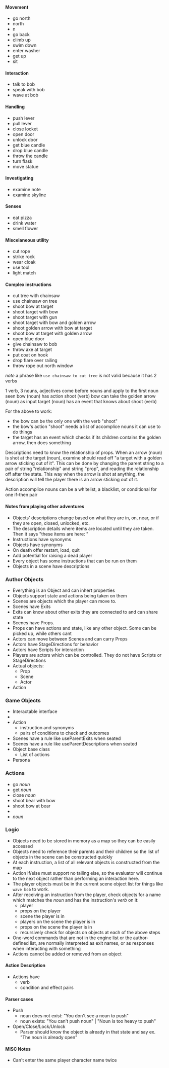 #### Movement
* go north
* north
* n
* go back
* climb up
* swim down
* enter washer
* get up
* sit

#### Interaction
* talk to bob
* speak with bob
* wave at bob

#### Handling
* push lever
* pull lever
* close locket
* open door
* unlock door
* get blue candle
* drop blue candle
* throw the candle
* turn flask
* move statue

#### Investigating
* examine note
* examine skyline

#### Senses
* eat pizza
* drink water
* smell flower

#### Miscelaneous utility
* cut rope
* strike rock
* wear cloak
* use tool
* light match

#### Complex instructions
* cut tree with chainsaw
* use chainsaw on tree
* shoot bow at target
* shoot target with bow
* shoot target with gun
* shoot target with bow and golden arrow
* shoot golden arrow with bow at target
* shoot bow at target with golden arrow
* open blue door
* give chainsaw to bob
* throw axe at target
* put coat on hook
* drop flare over railing
* throw rope out north window

*note* a phrase like `use chainsaw to cut tree` is not valid because it has 2 verbs

1 verb, 3 nouns, adjectives come before nouns and apply to the first noun seen
bow (noun) has action shoot (verb)
bow can take the golden arrow (noun) as input
target (noun) has an event that knows about shoot (verb)

For the above to work:
* the bow can be the only one with the verb "shoot"
* the bow's action "shoot" needs a list of accomplice nouns it can use to do things
* the target has an event which checks if its children contains the golden arrow, then does something

Descriptions need to know the relationship of props. When an arrow (noun) is shot at the target (noun), examine should read off "a target with a golden arrow sticking out of it". This can be done by changing the parent string to a pair of string "relationship" and string "prop", and reading the relationship off after the state. This way when the arrow is shot at anything, the description will tell the player there is an arrow sticking out of it.

Action accomplice nouns can be a whitelist, a blacklist, or conditional for one if-then pair

</hr>

#### Notes from playing other adventures
* Objects' descriptions change based on what they are in, on, near, or if they are open, closed, unlocked, etc.
* The description details where items are located until they are taken. Then it says "these items are here: "
* Instructions have synonyms
* Objects have synonyms
* On death offer restart, load, quit
* Add potential for raising a dead player
* Every object has some instructions that can be run on them
* Objects in a scene have descriptions

</hr>

### Author Objects
* Everything is an Object and can inhert properties
* Objects support state and actions being taken on them
* Scenes are objects which the player can move to.
* Scenes have Exits
* Exits can know about other exits they are connected to and can share state
* Scenes have Props.
* Props can have actions and state, like any other object. Some can be picked up, while others cant
* Actors can move between Scenes and can carry Props
* Actors have StageDirections for behavior
* Actors have Scripts for interaction
* Players are actors which can be controlled. They do not have Scripts or StageDirections
* Actual objects:
    * Prop
    * Scene
    * Actor
* Action

### Game Objects
* Interactable interface
* 
* Action
    * instruction and synonyms
    * pairs of conditions to check and outcomes
* Scenes have a rule like useParentExits when seated
* Scenes have a rule like useParentDescriptions when seated
* Object base class
    * List of actions
* Persona

### Actions
* go *noun*
* get *noun*
* close *noun*
* shoot bear with bow
* shoot bow at bear
* 
* *noun*

### Logic
* Objects need to be stored in memory as a map so they can be easily accessed
* Objects need to reference their parents and their children so the list of objects in the scene can be constructed quickly
* At each instruction, a list of all relevant objects is constructed from the map
* Action if/else must support no tailing else, so the evaluator will continue to the next object rather than performing an interaction here.
* The player objects must be in the current scene object list for things like `wave bob` to work.
* After receiving an instruction from the player, check objects for a name which matches the *noun* and has the instruction's *verb* on it:
    * player
    * props on the player
    * scene the player is in
    * players on the scene the player is in
    * props on the scene the player is in
    * recursively check for objects on objects at each of the above steps
* One-word commands that are not in the engine list or the author-defined list, are normally interpreted as exit names, or as responses when interacting with something
* Actions cannot be added or removed from an object

#### Action Description
* Actions have
    * verb
    * condition and effect pairs

#### Parser cases
* Push
    * noun does not exist: "You don't see a noun to push"
    * noun exists: "You can't push noun" | "Noun is too heavy to push"
* Open/Close/Lock/Unlock
    * Parser should know the object is already in that state and say ex. "The noun is already open"

#### MISC Notes
* Can't enter the same player character name twice